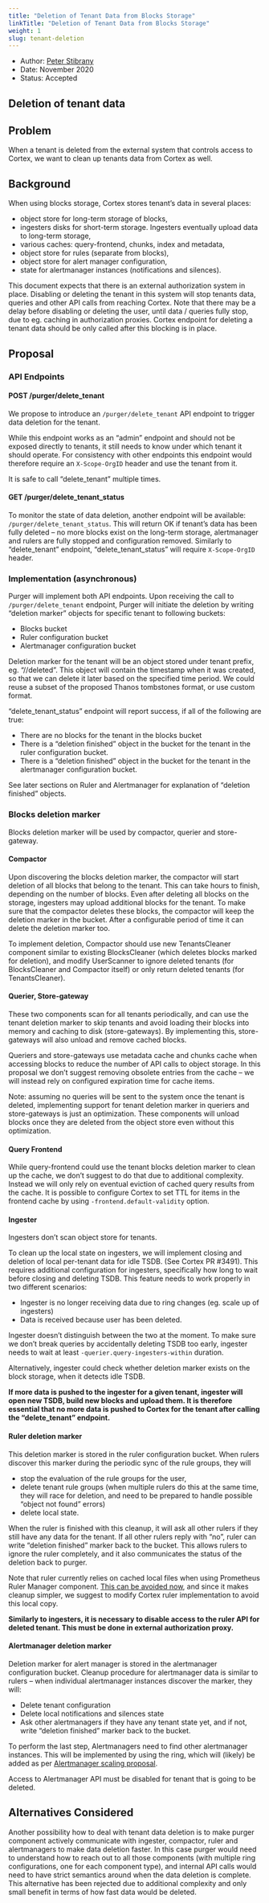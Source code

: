 ```yaml
---
title: "Deletion of Tenant Data from Blocks Storage"
linkTitle: "Deletion of Tenant Data from Blocks Storage"
weight: 1
slug: tenant-deletion
---
```


- Author: [Peter Stibrany](https://github.com/pstibrany)
- Date: November 2020
- Status: Accepted

## Deletion of tenant data

## Problem

When a tenant is deleted from the external system that controls access to Cortex, we want to clean up tenants data from Cortex as well.

## Background

When using blocks storage, Cortex stores tenant’s data in several places:

- object store for long-term storage of blocks,
- ingesters disks for short-term storage. Ingesters eventually upload data to long-term storage,
- various caches: query-frontend, chunks, index and metadata,
- object store for rules (separate from blocks),
- object store for alert manager configuration,
- state for alertmanager instances (notifications and silences).

This document expects that there is an external authorization system in place.
Disabling or deleting the tenant in this system will stop tenants data, queries and other API calls from reaching Cortex.
Note that there may be a delay before disabling or deleting the user, until data / queries fully stop, due to eg. caching in authorization proxies.
Cortex endpoint for deleting a tenant data should be only called after this blocking is in place.

## Proposal

### API Endpoints

#### POST /purger/delete_tenant

We propose to introduce an `/purger/delete_tenant` API endpoint to trigger data deletion for the tenant.

While this endpoint works as an “admin” endpoint and should not be exposed directly to tenants, it still needs to know under which tenant it should operate.
For consistency with other endpoints this endpoint would therefore require an `X-Scope-OrgID` header and use the tenant from it.

It is safe to call “delete_tenant” multiple times.

#### GET /purger/delete_tenant_status

To monitor the state of data deletion, another endpoint will be available: `/purger/delete_tenant_status`.
This will return OK if tenant’s data has been fully deleted – no more blocks exist on the long-term storage, alertmanager and rulers are fully stopped and configuration removed.
Similarly to “delete_tenant” endpoint, “delete_tenant_status” will require `X-Scope-OrgID` header.

### Implementation (asynchronous)

Purger will implement both API endpoints.
Upon receiving the call to `/purger/delete_tenant` endpoint, Purger will initiate the deletion by writing “deletion marker” objects for specific tenant to following buckets:

- Blocks bucket
- Ruler configuration bucket
- Alertmanager configuration bucket

Deletion marker for the tenant will be an object stored under tenant prefix, eg. “/<tenant>/deleted”.
This object will contain the timestamp when it was created, so that we can delete it later based on the specified time period.
We could reuse a subset of the proposed Thanos tombstones format, or use custom format.

“delete_tenant_status” endpoint will report success, if all of the following are true:

- There are no blocks for the tenant in the blocks bucket
- There is a “deletion finished” object in the bucket for the tenant in the ruler configuration bucket.
- There is a “deletion finished” object in the bucket for the tenant in the alertmanager configuration bucket.

See later sections on Ruler and Alertmanager for explanation of “deletion finished” objects.

### Blocks deletion marker

Blocks deletion marker will be used by compactor, querier and store-gateway.

#### Compactor

Upon discovering the blocks deletion marker, the compactor will start deletion of all blocks that belong to the tenant.
This can take hours to finish, depending on the number of blocks.
Even after deleting all blocks on the storage, ingesters may upload additional blocks for the tenant.
To make sure that the compactor deletes these blocks, the compactor will keep the deletion marker in the bucket.
After a configurable period of time it can delete the deletion marker too.

To implement deletion, Compactor should use new TenantsCleaner component similar to existing BlocksCleaner (which deletes blocks marked for deletion), and modify UserScanner to ignore deleted tenants (for BlocksCleaner and Compactor itself) or only return deleted tenants (for TenantsCleaner).

#### Querier, Store-gateway

These two components scan for all tenants periodically, and can use the tenant deletion marker to skip tenants and avoid loading their blocks into memory and caching to disk (store-gateways).
By implementing this, store-gateways will also unload and remove cached blocks.

Queriers and store-gateways use metadata cache and chunks cache when accessing blocks to reduce the number of API calls to object storage.
In this proposal we don’t suggest removing obsolete entries from the cache – we will instead rely on configured expiration time for cache items.

Note: assuming no queries will be sent to the system once the tenant is deleted, implementing support for tenant deletion marker in queriers and store-gateways is just an optimization.
These components will unload blocks once they are deleted from the object store even without this optimization.

#### Query Frontend

While query-frontend could use the tenant blocks deletion marker to clean up the cache, we don’t suggest to do that due to additional complexity.
Instead we will only rely on eventual eviction of cached query results from the cache.
It is possible to configure Cortex to set TTL for items in the frontend cache by using `-frontend.default-validity` option.

#### Ingester

Ingesters don’t scan object store for tenants.

To clean up the local state on ingesters, we will implement closing and deletion of local per-tenant data for idle TSDB. (See Cortex PR #3491).
This requires additional configuration for ingesters, specifically how long to wait before closing and deleting TSDB.
This feature needs to work properly in two different scenarios:

- Ingester is no longer receiving data due to ring changes (eg. scale up of ingesters)
- Data is received because user has been deleted.

Ingester doesn’t distinguish between the two at the moment.
To make sure we don’t break queries by accidentally deleting TSDB too early, ingester needs to wait at least `-querier.query-ingesters-within` duration.

Alternatively, ingester could check whether deletion marker exists on the block storage, when it detects idle TSDB.

**If more data is pushed to the ingester for a given tenant, ingester will open new TSDB, build new blocks and upload them. It is therefore essential that no more data is pushed to Cortex for the tenant after calling the “delete_tenant” endpoint.**

#### Ruler deletion marker

This deletion marker is stored in the ruler configuration bucket.
When rulers discover this marker during the periodic sync of the rule groups, they will

- stop the evaluation of the rule groups for the user,
- delete tenant rule groups (when multiple rulers do this at the same time, they will race for deletion, and need to be prepared to handle possible “object not found” errors)
- delete local state.

When the ruler is finished with this cleanup, it will ask all other rulers if they still have any data for the tenant.
If all other rulers reply with “no”, ruler can write “deletion finished” marker back to the bucket.
This allows rulers to ignore the ruler completely, and it also communicates the status of the deletion back to purger.

Note that ruler currently relies on cached local files when using Prometheus Ruler Manager component.
[This can be avoided now](https://github.com/cortexproject/cortex/issues/3134), and since it makes cleanup simpler, we suggest to modify Cortex ruler implementation to avoid this local copy.

**Similarly to ingesters, it is necessary to disable access to the ruler API for deleted tenant.
This must be done in external authorization proxy.**

#### Alertmanager deletion marker

Deletion marker for alert manager is stored in the alertmanager configuration bucket. Cleanup procedure for alertmanager data is similar to rulers – when individual alertmanager instances discover the marker, they will:

- Delete tenant configuration
- Delete local notifications and silences state
- Ask other alertmanagers if they have any tenant state yet, and if not, write “deletion finished” marker back to the bucket.

To perform the last step, Alertmanagers need to find other alertmanager instances. This will be implemented by using the ring, which will (likely) be added as per [Alertmanager scaling proposal](https://github.com/cortexproject/cortex/pull/3574).

Access to Alertmanager API must be disabled for tenant that is going to be deleted.

## Alternatives Considered

Another possibility how to deal with tenant data deletion is to make purger component actively communicate with ingester, compactor, ruler and alertmanagers to make data deletion faster. In this case purger would need to understand how to reach out to all those components (with multiple ring configurations, one for each component type), and internal API calls would need to have strict semantics around when the data deletion is complete. This alternative has been rejected due to additional complexity and only small benefit in terms of how fast data would be deleted.
